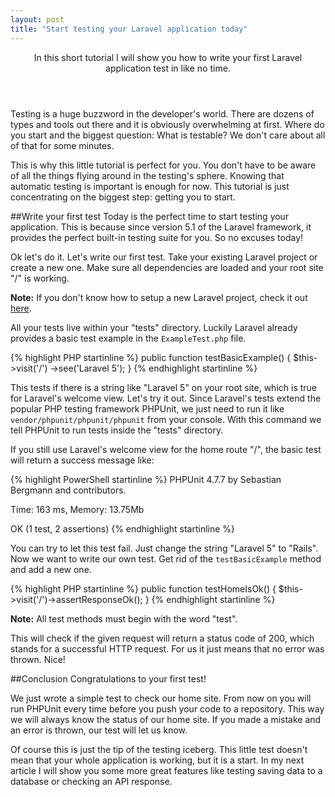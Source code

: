 ```yaml
---
layout: post
title: "Start testing your Laravel application today"
---
```



<header>
In this short tutorial I will show you how to write your first Laravel application test in like no time.
</header>

Testing is a huge buzzword in the developer's world.
There are dozens of types and tools out there and it is obviously overwhelming at first.
Where do you start and the biggest question: What is testable? We don't care about all of that for some minutes.

This is why this little tutorial is perfect for you. You don't have to be aware of all the things flying around in the 
testing's sphere. Knowing that automatic testing is important is enough for now.
This tutorial is just concentrating on the biggest step: getting you to start.

##Write your first test
Today is the perfect time to start testing your application.
This is because since version 5.1 of the Laravel framework, it provides the perfect built-in testing suite for you. So 
no excuses today!

Ok let's do it. Let's write our first test. Take your existing Laravel project or create a new one.
Make sure all dependencies are loaded and your root site "/" is working.

<div class="note"><strong>Note:</strong> If you don't know how to setup a new Laravel project, check it out <a 
href="http://laravel.com/docs/5.1/installation" alt="Laravel Installation" target="_blank">here</a>.</div>



All your tests live within your "tests" directory. Luckily Laravel already provides a basic test example in the 
`ExampleTest.php` file.

{% highlight PHP startinline %}
public function testBasicExample()
{
        $this->visit('/')
             ->see('Laravel 5');
}
{% endhighlight startinline %}

This tests if there is a string like "Laravel 5" on your root site, which is true for Laravel's welcome view.
Let's try it out. Since Laravel's tests extend the popular PHP testing framework PHPUnit, we just need to run it like 
`vendor/phpunit/phpunit/phpunit` from your console.
With this command we tell PHPUnit to run tests inside the "tests" directory.

If you still use Laravel's welcome view for the home route "/", the basic test will return a success message like:

{% highlight PowerShell startinline %}
PHPUnit 4.7.7 by Sebastian Bergmann and contributors.

Time: 163 ms, Memory: 13.75Mb

OK (1 test, 2 assertions)
{% endhighlight startinline %}

You can try to let this test fail. Just change the string "Laravel 5" to "Rails".
Now we want to write our own test. Get rid of the `testBasicExample` method and add a new one.

{% highlight PHP startinline %}
public function testHomeIsOk() {
    $this->visit('/')->assertResponseOk();
}
{% endhighlight startinline %}

<div class="note"><strong>Note:</strong> All test methods must begin with the word "test".</div>

This will check if the given request will return a status code of 200, which stands for a successful HTTP request. For 
us it just means that no error was thrown. Nice!

##Conclusion
Congratulations to your first test!

We just wrote a simple test to check our home site. From now on you will run PHPUnit every time before you push your code to a repository.
This way we will always know the status of our home site. If you made a mistake and an error is thrown, 
our test will let us know.

Of course this is just the tip of the testing iceberg. This little test doesn't mean that your whole application is 
working, but it is a start. In my next article I will show you some more great features like testing saving data to a 
database or checking an API response.




    
